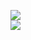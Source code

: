 [![](https://img.shields.io/badge/Made%20With-Github%20Spray-lightgrey.svg?style=for-the-badge&logo=github)](https://github.com/Annihil/github-spray#22355)  
[![](https://i.imgur.com/2DrTn0Z.gif)](https://github.com/Annihil/github-spray)